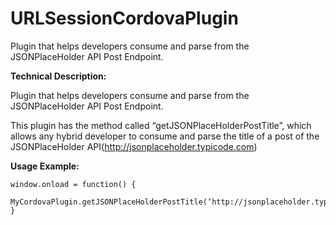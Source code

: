 # URLSessionCordovaPlugin
Plugin that helps developers consume and parse from the JSONPlaceHolder API Post Endpoint.

**Technical Description:**

Plugin that helps developers consume and parse from the JSONPlaceHolder API Post Endpoint.

This plugin has the method called “getJSONPlaceHolderPostTitle”, which allows any hybrid developer to consume and parse the title of a post of the JSONPlaceHolder API(http://jsonplaceholder.typicode.com)

**Usage Example:**

```
window.onload = function() {
  MyCordovaPlugin.getJSONPlaceHolderPostTitle(‘http://jsonplaceholder.typicode.com/posts/1');
}
```
